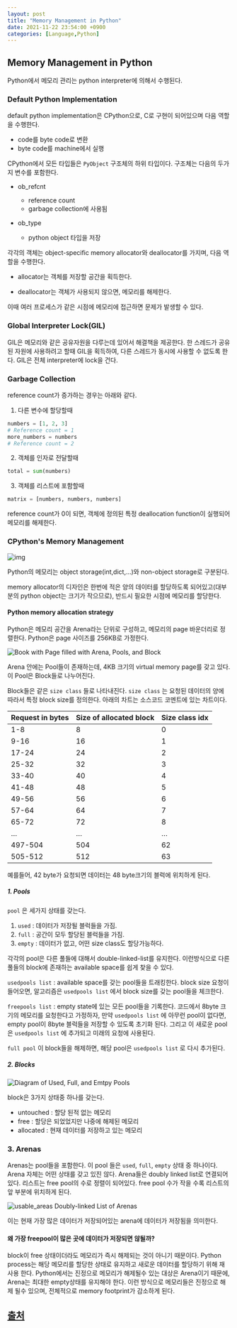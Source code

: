 ```yaml
---
layout: post
title: "Memory Management in Python"
date: 2021-11-22 23:54:00 +0900
categories: [Language,Python]
---
```


## Memory Management in Python

Python에서 메모리 관리는 python interpreter에 의해서 수행된다. 

### Default Python Implementation

default python implementation은 CPython으로, C로 구현이 되어있으며 다음 역할을 수행한다.

- code를 byte code로 변환
- byte code를 machine에서 실행

CPython에서 모든 타입들은 `PyObject` 구조체의 하위 타입이다. 구조체는 다음의 두가지 변수를 포함한다.

- ob_refcnt 
  - reference count
  - garbage collection에 사용됨

- ob_type 
  - python object 타입을 저장

각각의 객체는 object-specific memory allocator와 deallocator를 가지며, 다음 역할을 수행한다.

- allocator는 객체를 저장할 공간을 획득한다.

- deallocator는 객체가 사용되지 않으면, 메모리를 해제한다.

이때 여러 프로세스가 같은 시점에 메모리에 접근하면 문제가 발생할 수 있다. 

### Global Interpreter Lock(GIL)

GIL은 메모리와 같은 공유자원을 다루는데 있어서 해결책을 제공한다. 한 스레드가 공유된 자원에 사용하려고 할때 GIL을 획득하여, 다른 스레드가 동시에 사용할 수 없도록 한다. GIL은 전체 interpreter에 lock을 건다.

### Garbage Collection

reference count가 증가하는 경우는 아래와 같다.

1. 다른 변수에 할당할때

``` python
numbers = [1, 2, 3]
# Reference count = 1
more_numbers = numbers
# Reference count = 2
```

2. 객체를 인자로 전달할때

``` python
total = sum(numbers)
```

3. 객체를 리스트에 포함할때

``` python
matrix = [numbers, numbers, numbers]
```

reference count가 0이 되면, 객체에 정의된 특정 deallocation function이 실행되어 메모리를 해제한다.

### CPython's Memory Management

![img](https://files.realpython.com/media/memory_management.92ad564ec680.png)

Python의 메모리는 object storage(int,dict,...)와 non-object storage로 구분된다.

memory allocator의 디자인은 한번에 적은 양의 데이터를 할당하도록 되어있고(대부분의 python object는 크기가 작으므로), 반드시 필요한 시점에 메모리를 할당한다. 

#### Python memory allocation strategy

Python은 메모리 공간을 Arena라는 단위로 구성하고, 메모리의 page 바운더리로 정렬한다. Python은 page 사이즈를 256KB로 가정한다.

![Book with Page filled with Arena, Pools, and Block](https://files.realpython.com/media/memory_management_5.394b85976f34.png)

Arena 안에는 Pool들이 존재하는데, 4KB 크기의 virtual memory page를 갖고 있다. 이 Pool은 Block들로 나누어진다.

Block들은 같은 `size class` 들로 나타내진다. `size class` 는 요청된 데이터의 양에 따라서 특정 block size를 정의한다. 아래의 차트는 소스코드 코멘트에 있는 차트이다.

| Request in bytes | Size of allocated block | Size class idx |
| ---------------- | ----------------------- | -------------- |
| 1-8              | 8                       | 0              |
| 9-16             | 16                      | 1              |
| 17-24            | 24                      | 2              |
| 25-32            | 32                      | 3              |
| 33-40            | 40                      | 4              |
| 41-48            | 48                      | 5              |
| 49-56            | 56                      | 6              |
| 57-64            | 64                      | 7              |
| 65-72            | 72                      | 8              |
| …                | …                       | …              |
| 497-504          | 504                     | 62             |
| 505-512          | 512                     | 63             |

예를들어, 42 byte가 요청되면 데이터는 48 byte크기의 블럭에 위치하게 된다.

##### 1. Pools

`pool` 은 세가지 상태를 갖는다. 

1.  `used` : 데이터가 저장될 블럭들을 가짐.
2.  `full` : 공간이 모두 할당된 블럭들을 가짐.
3.  `empty` : 데이터가 없고, 어떤 size class도 할당가능하다.

각각의 pool은 다른 풀들에 대해서 double-linked-list를 유지한다. 이런방식으로 다른 풀들의 block에 존재하는 available space를 쉽게 찾을 수 있다.

`usedpools list` : available space를 갖는 pool들을 트래킹한다. block size 요청이 들어오면, 알고리즘은 `usedpools list` 에서 block size를 갖는 pool들을 체크한다.

`freepools list` : empty state에 있는 모든 pool들을 기록한다. 코드에서 8byte 크기의 메모리를 요청한다고 가정하자, 만약 `usedpools list` 에 아무런 pool이 없다면, empty pool이 8byte 블럭들을 저장할 수 있도록 초기화 된다. 그리고 이 새로운 pool은 `usedpools list` 에 추가되고 미래의 요청에 사용된다.

`full pool` 이 block들을 해제하면, 해당 pool은 `usedpools list` 로 다시 추가된다.

##### 2. Blocks

![Diagram of Used, Full, and Emtpy Pools](https://files.realpython.com/media/memory_management_3.52bffbf302d3.png)

block은 3가지 상태중 하나를 갖는다.

- untouched : 할당 된적 없는 메모리
- free : 할당은 되었었지만 나중에 해제된 메모리
- allocated : 현재 데이터를 저장하고 있는 메모리

### 3. Arenas

Arenas는 pool들을 포함한다. 이 pool 들은 `used`, `full`, `empty` 상태 중 하나이다. Arena 자체는 어떤 상태를 갖고 있진 않다. Arena들은 doubly linked list로 연결되어있다. 리스트는 free pool의 수로 정렬이 되어있다. free pool 수가 작을 수록 리스트의 앞 부분에 위치하게 된다.

![usable_areas Doubly-linked List of Arenas](https://files.realpython.com/media/memory_management_6.60e9761bc158.png)

이는 현재 가장 많은 데이터가 저장되어있는 arena에  데이터가 저장됨을 의미한다. 

#### 왜 가장 freepool이 많은 곳에 데이터가 저장되면 않될까? 

block이 free 상태이더라도 메모리가 즉시 해제되는 것이 아니기 때문이다. Python process는 해당 메모리를 할당한 상태로 유지하고 새로운 데이터를 할당하기 위해 재사용 한다. Python에서는 진정으로 메모리가 해제될수 있는 대상은 Arena이기 때문에, Arena는 최대한 empty상태를 유지해야 한다. 이런 방식으로 메모리들은 진정으로 해제 될수 있으며, 전체적으로 memory footprint가 감소하게 된다.

## [출처](https://realpython.com/python-memory-management/)